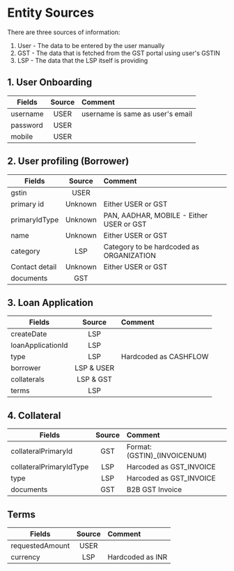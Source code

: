 # Entity Sources

There are three sources of information:
1. User - The data to be entered by the user manually
2. GST - The data that is fetched from the GST portal using user's GSTIN
3. LSP - The data that the LSP itself is providing



## 1. User Onboarding

|Fields   |Source|Comment|
|---------|:----:|:------|
|username |USER  |username is same as user's email|
|password |USER  |
|mobile   |USER  |



## 2. User profiling (Borrower)

|Fields        |Source|Comment|
|--------------|:----:|:------|
|gstin         |USER  ||
|primary id    |Unknown|Either USER or GST|
|primaryIdType |Unknown|PAN, AADHAR, MOBILE - Either USER or GST|
|name          |Unknown|Either USER or GST
|category      |LSP    |Category to be hardcoded as ORGANIZATION|
|Contact detail|Unknown|Either USER or GST|
|documents     |GST|   ||



## 3. Loan Application

|Fields           |Source|Comment|
|-----------------|:----:|:------|
|createDate       |LSP||
|loanApplicationId|LSP||
|type             |LSP|Hardcoded as CASHFLOW|
|borrower         |LSP & USER||
|collaterals      |LSP & GST||
|terms            |LSP||



## 4. Collateral

|Fields                 |Source|Comment|
|-----------------------|:----:|:------|
|collateralPrimaryId    |GST   |Format: (GSTIN)_(INVOICENUM)|
|collateralPrimaryIdType|LSP   |Harcoded as GST_INVOICE|
|type                   |LSP   |Harcoded as GST_INVOICE
|documents              |GST   |B2B GST Invoice|



## Terms

|Fields           |Source|Comment|
|-----------------|:----:|:------|
|requestedAmount  |USER  ||
|currency         |LSP   |Hardcoded as INR|